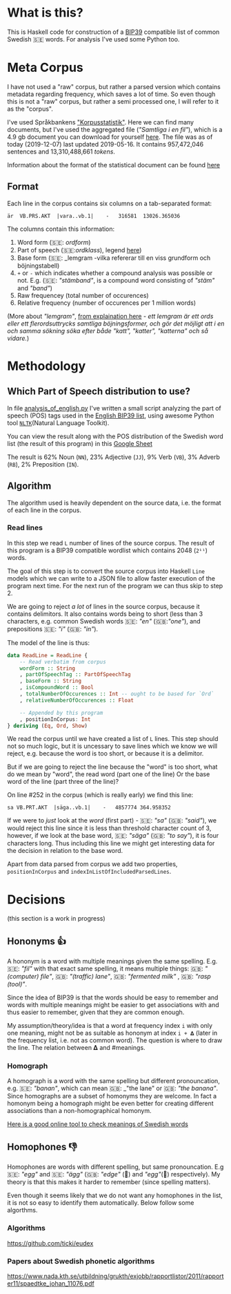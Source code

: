 # What is this?
This is Haskell code for construction of a [BIP39](https://github.com/bitcoin/bips/blob/master/bip-0039.mediawiki) compatible list of common Swedish 🇸🇪 words. For analysis I've used some Python too.

# Meta Corpus
I have not used a "raw" corpus, but rather a parsed version which contains metadata regarding frequency, which saves a lot of time. So even though this is not a "raw" corpus, but rather a semi processed one, I will refer to it as the "corpus".

I've used Språkbankens ["Korpusstatistik"](https://spraakbanken.gu.se/swe/forskning/infrastruktur/korp/korpusstatistik). Here we can find many documents, but I've used the aggregated file (_"Samtliga i en fil"_), which is a 4.9 gb document you can download for yourself [here](https://svn.spraakdata.gu.se/sb-arkiv/pub/frekvens/stats_all.txt). The file was as of today (2019-12-07) last updated 2019-05-16. It contains 957,472,046 sentences and 13,310,488,661 _tokens_.

Information about the format of the statistical document can be found [here](https://spraakbanken.gu.se/eng/info)


## Format
Each line in the corpus contains six columns on a tab-separated format:

```
är  VB.PRS.AKT  |vara..vb.1|    -   316581  13026.365036
```

The columns contain this information:
1. Word form (🇸🇪: _ordform_)
2. Part of speech (🇸🇪:_ordklass_), legend [here](https://spraakbanken.gu.se/korp/markup/msdtags.html))
3. Base form (🇸🇪: _lemgram -vilka refererar till en viss grundform och böjningstabell)
4. `+` or `-` which indicates whether a compound analysis was possible or not. E.g. (🇸🇪: _"stämband"_, is a compound word consisting of _"stäm"_ and _"band"_)
5. Raw frequencey (total number of occurences)
6. Relative frequency (number of occurences per 1 million words)

(More about _"lemgram"_, [from explaination here](https://spraakbanken.gu.se/swe/forskning/infrastruktur/korp/anvandarhandledning) -  _ett lemgram är ett ords eller ett flerordsuttrycks samtliga böjningsformer, och gör det möjligt att i en och samma sökning söka efter både "katt", "katter", "katterna" och så vidare._)


# Methodology

## Which Part of Speech distribution to use?
In file [analysis_of_english.py](analysis_of_english.py) I've written a small script analyzing the part of speech (POS) tags used in the [English BIP39 list](https://github.com/bitcoin/bips/blob/master/bip-0039/english.txt), using awesome Python tool [`NLTK`](https://www.nltk.org/book/ch05.html)(Natural Language Toolkit).

You can view the result along with the POS distribution of the Swedish word list (the result of this program) in this [Google Sheet](https://docs.google.com/spreadsheets/d/1Hhn9MdM4-r1GyzAE_QYFeLwu4zZbzZbJmhQe_C07x10/edit?usp=sharing)

The result is 62% Noun (`NN`), 23% Adjective (`JJ`), 9% Verb (`VB`), 3% Adverb (`RB`), 2% Preposition (`IN`).

## Algorithm
The algorithm used is heavily dependent on the source data, i.e. the format of each line in the corpus.

### Read lines

In this step we read `L` number of lines of the source corpus. The result of this program is a BIP39 compatible wordlist which contains 2048 (`2¹¹`) words. 

The goal of this step is to convert the source corpus into Haskell `Line` models which we can write to a JSON file to allow faster execution of the program next time. For the next run of the program we can thus skip to step 2.

We are going to reject *a lot* of lines in the source corpus, because it contains delimitors. It also contains words being to short (less than 3 characters, e.g. common Swedish words 🇸🇪: _"en"_ (🇬🇧:_"one"_), and prepositions 🇸🇪: _"i"_ (🇬🇧: _"in"_).

The model of the line is thus:

```haskell
data ReadLine = ReadLine {
    -- Read verbatim from corpus 
    wordForm :: String
    , partOfSpeechTag :: PartOfSpeechTag
    , baseForm :: String
    , isCompoundWord :: Bool
    , totalNumberOfOccurences :: Int -- ought to be based for `Ord`
    , relativeNumberOfOccurences :: Float

    -- Appended by this program
    , positionInCorpus: Int
} deriving (Eq, Ord, Show)
```

We read the corpus until we have created a list of `L` lines. This step should not so much logic, but it is uncessary to save lines which we know we will reject, e.g. because the word is too short, or because it is a delimitor.

But if we are going to reject the line because the "word" is too short, what do we mean by "word", the read word (part one of the line) Or the base word of the line (part three of the line)?

On line #252 in the corpus (which is really early) we find this line:

`sa VB.PRT.AKT  |säga..vb.1|    -   4857774 364.958352`

If we were to *just* look at the _word_ (first part) - 🇸🇪: _"sa"_ (🇬🇧: _"said"_), we would reject this line since it is less than threshold character count of 3, however, if we look at the base word, 🇸🇪: _"säga"_ (🇬🇧: _"to say"_), it is four characters long. Thus including this line we might get interesting data for the decision in relation to the base word. 

Apart from data parsed from corpus we add two properties, `positionInCorpus` and `indexInListOfIncludedParsedLines`.


# Decisions

(this section is a work in progress)

## Hononyms 👍
A hononym is a word with multiple meanings given the same spelling. E.g. 🇸🇪: _"fil"_ with that exact same spelling, it means multiple things: 🇬🇧: _"(computer) file"_, 🇬🇧: _"(traffic) lane"_, 🇬🇧: _"fermented milk"_ , 🇬🇧: _"rasp (tool)"_. 

Since the idea of BIP39 is that the words should be easy to remember and words with multiple meanings might be easier to get associations with and thus easier to remember, given that they are common enough.

My assumption/theory/idea is that a word at frequency index `i` with only one meaning, might not be as suitable as hononym at index `i + 𝚫` (later in the frequency list, i.e. not as common word). The question is where to draw the line. The relation between 𝚫 and #meanings.

### Homograph
A homograph is a word with the same spelling but different pronouncation, e.g. 🇸🇪: _"banan"_, which can mean 🇬🇧: _"the lane" or 🇬🇧: _"the banana"_. Since homographs are a subset of homonyms they are welcome. In fact a homonym being a homograph might be even better for creating different associations than a non-homographical homonym.

[Here is a good online tool to check meanings of Swedish words](https://spraakbanken.gu.se/ws/saldo-ws/fl/html/banan)

## Homophones 👎
Homophones are words with different spelling, but same pronouncation. E.g 🇸🇪: _"egg"_ and 🇸🇪: _"ägg"_  (🇬🇧: _"edge"_ (🔪) and _"egg"_(🥚) respectively). My theory is that this makes it harder to remember (since spelling matters). 

Even though it seems likely that we do not want any homophones in the list, it is not so easy to identify them automatically. Below follow some algorthms.

### Algorithms
https://github.com/ticki/eudex

### Papers about Swedish phonetic algorithms
https://www.nada.kth.se/utbildning/grukth/exjobb/rapportlistor/2011/rapporter11/spaedtke_johan_11076.pdf
